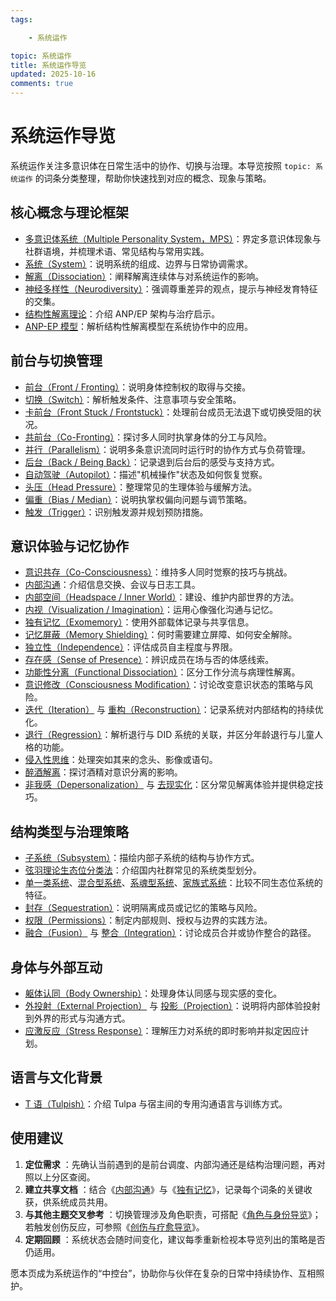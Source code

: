 ```yaml
---
tags:

    - 系统运作

topic: 系统运作
title: 系统运作导览
updated: 2025-10-16
comments: true
---
```


# 系统运作导览

系统运作关注多意识体在日常生活中的协作、切换与治理。本导览按照 `topic: 系统运作` 的词条分类整理，帮助你快速找到对应的概念、现象与策略。

## 核心概念与理论框架

- [多意识体系统（Multiple Personality System，MPS）](Multiple_Personality_System.md)：界定多意识体现象与社群语境，并梳理术语、常见结构与常用实践。
- [系统（System）](System.md)：说明系统的组成、边界与日常协调需求。
- [解离（Dissociation）](Dissociation.md)：阐释解离连续体与对系统运作的影响。
- [神经多样性（Neurodiversity）](Neurodiversity.md)：强调尊重差异的观点，提示与神经发育特征的交集。
- [结构性解离理论](Structural-Dissociation-Theory.md)：介绍 ANP/EP 架构与治疗启示。
- [ANP-EP 模型](Apparently-Normal-Part-Emotional-Part-Model.md)：解析结构性解离模型在系统协作中的应用。

## 前台与切换管理

- [前台（Front / Fronting）](Front-Fronting.md)：说明身体控制权的取得与交接。
- [切换（Switch）](Switch.md)：解析触发条件、注意事项与安全策略。
- [卡前台（Front Stuck / Frontstuck）](Frontstuck.md)：处理前台成员无法退下或切换受阻的状况。
- [共前台（Co-Fronting）](Co-Fronting.md)：探讨多人同时执掌身体的分工与风险。
- [并行（Parallelism）](Parallelism.md)：说明多条意识流同时运行时的协作方式与负荷管理。
- [后台（Back / Being Back）](Back-Being-Back.md)：记录退到后台后的感受与支持方式。
- [自动驾驶（Autopilot）](Autopilot.md)：描述"机械操作"状态及如何恢复觉察。
- [头压（Head Pressure）](Head-Pressure.md)：整理常见的生理体验与缓解方法。
- [偏重（Bias / Median）](Bias.md)：说明执掌权偏向问题与调节策略。
- [触发（Trigger）](Trigger.md)：识别触发源并规划预防措施。

## 意识体验与记忆协作

- [意识共存（Co-Consciousness）](Co-Consciousness.md)：维持多人同时觉察的技巧与挑战。
- [内部沟通](Internal-Communication.md)：介绍信息交换、会议与日志工具。
- [内部空间（Headspace / Inner World）](Headspace-Inner-World.md)：建设、维护内部世界的方法。
- [内视（Visualization / Imagination）](Visualization-Imagination.md)：运用心像强化沟通与记忆。
- [独有记忆（Exomemory）](Exomemory.md)：使用外部载体记录与共享信息。
- [记忆屏蔽（Memory Shielding）](Memory-Shielding.md)：何时需要建立屏障、如何安全解除。
- [独立性（Independence）](Independence.md)：评估成员自主程度与界限。
- [存在感（Sense of Presence）](Sense-Of-Presence.md)：辨识成员在场与否的体感线索。
- [功能性分离（Functional Dissociation）](Functional-Dissociation.md)：区分工作分流与病理性解离。
- [意识修改（Consciousness Modification）](Consciousness-Modification.md)：讨论改变意识状态的策略与风险。
- [迭代（Iteration）](Iteration.md) 与 [重构（Reconstruction）](Reconstruction.md)：记录系统对内部结构的持续优化。
- [退行（Regression）](Regression.md)：解析退行与 DID 系统的关联，并区分年龄退行与儿童人格的功能。
- [侵入性思维](Intrusive-Thoughts.md)：处理突如其来的念头、影像或语句。
- [醉酒解离](Alcohol-Induced-Dissociation.md)：探讨酒精对意识分离的影响。
- [非我感（Depersonalization）](Depersonalization.md) 与 [去现实化](Derealization.md)：区分常见解离体验并提供稳定技巧。

## 结构类型与治理策略

- [子系统（Subsystem）](Subsystem.md)：描绘内部子系统的结构与协作方式。
- [弦羽理论生态位分类法](Xianyu-Theory-Niche-Classification.md)：介绍国内社群常见的系统类型划分。
- [单一类系统](Single-Class-Systems-Xianyu.md)、[混合型系统](Mixed-Systems-Xianyu.md)、[系魂型系统](Soul-Linked-Systems-Xianyu.md)、[家族式系统](Family-Systems-Xianyu.md)：比较不同生态位系统的特征。
- [封存（Sequestration）](Sequestration.md)：说明隔离成员或记忆的策略与风险。
- [权限（Permissions）](Permissions.md)：制定内部规则、授权与边界的实践方法。
- [融合（Fusion）](Fusion.md) 与 [整合（Integration）](Integration.md)：讨论成员合并或协作整合的路径。

## 身体与外部互动

- [躯体认同（Body Ownership）](Body-Ownership.md)：处理身体认同感与现实感的变化。
- [外投射（External Projection）](External-Projection.md) 与 [投影（Projection）](Projection.md)：说明将内部体验投射到外界的形式与沟通方式。
- [应激反应（Stress Response）](Stress-Response.md)：理解压力对系统的即时影响并拟定因应计划。

## 语言与文化背景

- [T 语（Tulpish）](Tulpish.md)：介绍 Tulpa 与宿主间的专用沟通语言与训练方式。

## 使用建议

1. **定位需求** ：先确认当前遇到的是前台调度、内部沟通还是结构治理问题，再对照以上分区查阅。
2. **建立共享文档** ：结合《[内部沟通](Internal-Communication.md)》与《[独有记忆](Exomemory.md)》，记录每个词条的关键收获，供系统成员共用。
3. **与其他主题交叉参考** ：切换管理涉及角色职责，可搭配《[角色与身份导览](Roles-Identity-Guide.md)》；若触发创伤反应，可参照《[创伤与疗愈导览](Trauma-Healing-Guide.md)》。
4. **定期回顾** ：系统状态会随时间变化，建议每季重新检视本导览列出的策略是否仍适用。

愿本页成为系统运作的“中控台”，协助你与伙伴在复杂的日常中持续协作、互相照护。
